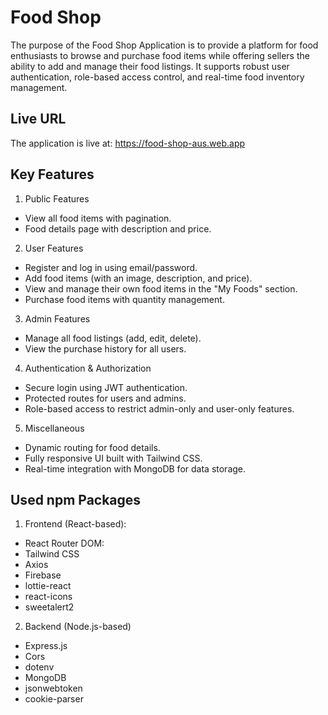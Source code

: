 # **Food Shop**

The purpose of the Food Shop Application is to provide a platform for food enthusiasts to browse and purchase food items while offering sellers the ability to add and manage their food listings. It supports robust user authentication, role-based access control, and real-time food inventory management.


## **Live URL**
The application is live at: https://food-shop-aus.web.app


## **Key Features**

1. Public Features
  - View all food items with pagination.
  - Food details page with description and price.

2. User Features
  - Register and log in using email/password.
  - Add food items (with an image, description, and price).
  - View and manage their own food items in the "My Foods" section.
  - Purchase food items with quantity management.

3. Admin Features
  - Manage all food listings (add, edit, delete).
  - View the purchase history for all users.

4. Authentication & Authorization
  - Secure login using JWT authentication.
  - Protected routes for users and admins.
  - Role-based access to restrict admin-only and user-only features.


5. Miscellaneous
  - Dynamic routing for food details.
  - Fully responsive UI built with Tailwind CSS.
  - Real-time integration with MongoDB for data storage.


## **Used npm Packages**

1. Frontend (React-based):
  - React Router DOM:
  - Tailwind CSS
  - Axios
  - Firebase
  - lottie-react
  - react-icons
  - sweetalert2


2. Backend (Node.js-based)
  - Express.js
  - Cors
  - dotenv
  - MongoDB
  - jsonwebtoken
  - cookie-parser